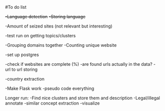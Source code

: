 #To do list

<s>-Language detection</s>
<s>-Storing language</s>

-Amount of seized sites (not relevant but interesting)

-test run on getting topics/clusters

-Grouping domains together
-Counting unique website

-set up postgres

-check if websites are complete (%)
-are found urls actually in the data?
-url to url storing

-country extraction

-Make Flask work
-pseudo code everything


Longer run:
-Find nice clusters and store them and description
-Legal/illegal annotate
-similar concept extraction
-visualize
